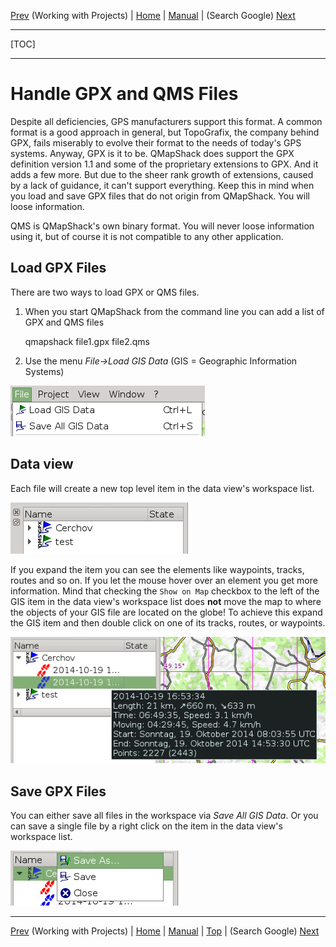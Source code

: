 [Prev](DocWorkingWithProjects) (Working with Projects) | [Home](Home) | [Manual](DocMain) | (Search Google) [Next](DocSearchGoogle)
- - -
[TOC]
- - -

# Handle GPX and QMS Files

Despite all deficiencies, GPS manufacturers support this format. A common format is a good approach in general, but TopoGrafix, the company behind GPX, fails miserably to evolve their format to the needs of today's GPS systems. Anyway, GPX is it to be. QMapShack does support the GPX definition version 1.1 and some of the proprietary extensions to GPX. And it adds a few more. But due to the sheer rank growth of extensions, caused by a lack of guidance, it can't support everything. Keep this in mind when you load and save GPX files that do not origin from QMapShack. You will loose information.

QMS is QMapShack's own binary format. You will never loose information using it, but of course it is not compatible to any other application. 

## Load GPX Files

There are two ways to load GPX or QMS files. 

1) When you start QMapShack from the command line you can add a list of GPX and QMS files

    qmapshack file1.gpx file2.qms
    
2) Use the menu _File->Load GIS Data_ (GIS = Geographic Information Systems)

![Alt text](images/DocHandleGpxFiles/maproom1.png)

## Data view

Each file will create a new top level item in the data view's workspace list. 

![Alt text](images/DocHandleGpxFiles/maproom2.png)

If you expand the item you can see the elements like waypoints, tracks, routes and so on. If you let the mouse hover over an element you get more information.
Mind that checking the `Show on Map` checkbox to the left of the GIS
item in the data view's workspace list does **not** move the map to
where the objects of your GIS file are located on the globe!  To achieve
this expand the GIS item and then double click on one of its tracks,
routes, or waypoints.

![Alt text](images/DocHandleGpxFiles/maproom3.png)

## Save GPX Files

You can either save all files in the workspace via _Save All GIS Data_. Or you can save a single file by a right click on the item in the data view's workspace list.

![Alt text](images/DocHandleGpxFiles/maproom4.png)

- - -
[Prev](DocWorkingWithProjects) (Working with Projects) | [Home](Home) | [Manual](DocMain) | [Top](#) | (Search Google) [Next](DocSearchGoogle)
